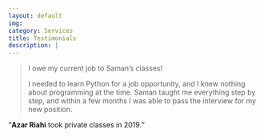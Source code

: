 ```yaml
---
layout: default
img: 
category: Services
title: Testimonials
description: |
---
```


<blockquote style="content: open-quote;">
I owe my current job to Saman’s classes!

I needed to learn Python for a job opportunity, and I knew nothing about programming at the time. Saman taught me everything step by step, and within a few months I was able to pass the interview for my new position.
</blockquote>

<q><b>Azar Riahi</b> took private classes in 2019.</q>
